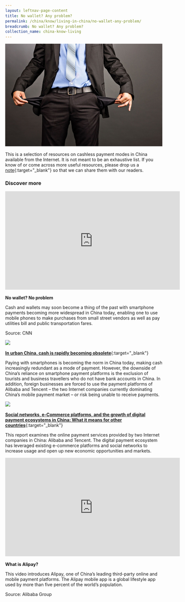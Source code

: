 ```yaml
---
layout: leftnav-page-content
title: No wallet? Any problem?
permalink: /china/know/living-in-china/no-wallet-any-problem/
breadcrumb: No wallet? Any problem?
collection_name: china-know-living
---
```


<img src="\images\china-living\no-wallet.jpg" alt="no wallet any problem" style="width:800px;" />

This is a selection of resources on cashless payment modes in China available from the Internet. It is not meant to be an exhaustive list. If you know of or come across more useful resources, please drop us a [note](mailto:ref@nlb.gov.sg){:target="_blank"} so that we can share them with our readers.

### **Discover more**

<div class="bp-youtube">
<iframe width="560" height="315" src="https://www.youtube.com/embed/dPcA0xw8a-0" frameborder="0" allow="accelerometer; autoplay; encrypted-media; gyroscope; picture-in-picture" allowfullscreen></iframe>
</div>

**No wallet? No problem**

Cash and wallets may soon become a thing of the past with smartphone payments becoming more widespread in China today, enabling one to use mobile phones to make purchases from small street vendors as well as pay utilities bill and public transportation fares.

Source: CNN

<img src="/images/resources/Article 2.jpg" style="width:180px;" />

[**In urban China, cash is rapidly becoming obsolete**](https://www.nytimes.com/2017/07/16/business/china-cash-smartphone-payments.html){:target="_blank"}

Paying with smartphones is becoming the norm in China today, making cash increasingly redundant as a mode of payment. However, the downside of China’s reliance on smartphone payment platforms is the exclusion of tourists and business travellers who do not have bank accounts in China. In addition, foreign businesses are forced to use the payment platforms of Alibaba and Tencent – the two Internet companies currently dominating China’s mobile payment market – or risk being unable to receive payments.

<img src="/images/resources/Article 1.jpg" style="width:180px;" />

[**Social networks, e-Commerce platforms, and the growth of digital payment ecosystems in China: What it means for other countries**](https://btca-prod.s3.amazonaws.com/documents/284/english_attachments/ChinaReportApril2017Highlights.pdf?1492606527){:target="_blank"}

This report examines the online payment services provided by two Internet companies in China: Alibaba and Tencent. The digital payment ecosystem has leveraged existing e-commerce platforms and social networks to increase usage and open up new economic opportunities and markets.

<div class="bp-youtube">
<iframe width="560" height="315" src="https://www.youtube.com/embed/t5ElQaVjQZE" frameborder="0" allow="accelerometer; autoplay; encrypted-media; gyroscope; picture-in-picture" allowfullscreen></iframe>
</div>

**What is Alipay?**

This video introduces Alipay, one of China’s leading third-party online and mobile payment platforms. The Alipay mobile app is a global lifestyle app used by more than five percent of the world’s population.

Source: Alibaba Group